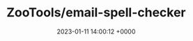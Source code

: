 ---
title: "ZooTools/email-spell-checker"
link: "https://github.com/ZooTools/email-spell-checker"
date: "2023-01-11 14:00:12 +0000"
description: "📮 An ultratiny (1.9 KB) and fast JavaScript email checker to reduce users typing a wrong email. Written in TypeScript. Enterprise-grade."
category: "GitHub"
---